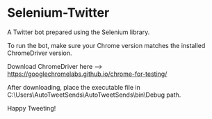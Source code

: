 # Selenium-Twitter
A Twitter bot prepared using the Selenium library.

To run the bot, make sure your Chrome version matches the installed ChromeDriver version.

Download ChromeDriver here --> https://googlechromelabs.github.io/chrome-for-testing/

After downloading, place the executable file in C:\Users\AutoTweetSends\AutoTweetSends\bin\Debug path.

Happy Tweeting!
